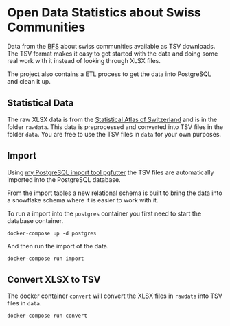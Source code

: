 # Open Data Statistics about Swiss Communities

Data from the [BFS](http://www.bfs.admin.ch/) about swiss communities
available as TSV downloads.
The TSV format makes it easy to get started with the data and doing some real work with it
instead of looking through XLSX files.

The project also contains a ETL process to get the data into PostgreSQL and clean it up.

## Statistical Data

The raw XLSX data is from the [Statistical Atlas of Switzerland](http://www.bfs.admin.ch/bfs/portal/en/index/regionen/thematische_karten/02.html) and is in the folder `rawdata`.
This data is preprocessed and converted into TSV files in the folder `data`.
You are free to use the TSV files in `data` for your own purposes.

## Import

Using [my PostgreSQL import tool pgfutter](https://github.com/lukasmartinelli/pgfutter) the TSV files
are automatically imported into the PostgreSQL database.

From the import tables a new relational schema is built to bring the data into a snowflake schema
where it is easier to work with it.

To run a import into the `postgres` container you first need to start the database container.

```
docker-compose up -d postgres
```

And then run the import of the data.

```
docker-compose run import
```

## Convert XLSX to TSV

The docker container `convert` will convert the XLSX files in `rawdata` into TSV files in `data`.

```
docker-compose run convert
```
